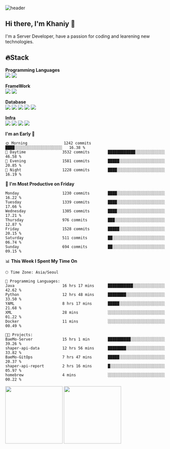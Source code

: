 ![header](https://capsule-render.vercel.app/api?type=soft&text=Welcome!&color=auto&height=200&section=header&fontSize=70)

## Hi there, I'm Khaniy 👋
I'm a Server Developer, have a passion for coding and learening new technologies.
<!-- <br> 📫 Email : kangh1596@gmail.com 
<br> 📝 Blog  : khan03.tistory.com/
<br> <img src="https://img.shields.io/badge/Email-222222?style=for-the-badge&logo=Gmail&logoColor=white">
<br> <img src="https://img.shields.io/badge/Blog -222222?style=for-the-badge&logo=Tistory&logoColor=white">
[hank0302's Blog](https://khan03.tistory.com/)
-->
## 🔥Stack 

**Programming Languages** <br>
 <img src="https://img.shields.io/badge/JAVA-E6522C?style=for-the-badge&logo=Java&logoColor=white">
 <img src="https://img.shields.io/badge/Python-3776AB?style=for-the-badge&logo=python&logoColor=white">

**FrameWork** <br>
<img src="https://img.shields.io/badge/SpringBoot-6DB33F?style=for-the-badge&logo=SpringBoot&logoColor=white">
<img src="https://img.shields.io/badge/FastAPI-009688?style=for-the-badge&logo=FastAPI&logoColor=white">

**Database** <br>
<img src="https://img.shields.io/badge/MySQL-4479A1?style=for-the-badge&logo=MySQL&logoColor=white">
<img src="https://img.shields.io/badge/MariaDB-003545?style=for-the-badge&logo=MariaDB&logoColor=white">
<img src="https://img.shields.io/badge/MongoDB-47A248?style=for-the-badge&logo=MongoDB&logoColor=white">
<img src="https://img.shields.io/badge/Redis-DC382D?style=for-the-badge&logo=Redis&logoColor=white">
<img src="https://img.shields.io/badge/PostgreSQL-4169E1?style=for-the-badge&logo=PostgreSQL&logoColor=white">

**Infra** <br>
<img src="https://img.shields.io/badge/Docker-2496ED?style=for-the-badge&logo=Docker&logoColor=white">
<img src="https://img.shields.io/badge/Kubernetes-326CE5?style=for-the-badge&logo=Kubernetes&logoColor=white">
<img src="https://img.shields.io/badge/Prometheus-E6522C?style=for-the-badge&logo=prometheus&logoColor=white">
<img src="https://img.shields.io/badge/Grafana-F46800?style=for-the-badge&logo=grafana&logoColor=white">

<!--START_SECTION:waka-->
**I'm an Early 🐤** 

```text
🌞 Morning                1242 commits        ████░░░░░░░░░░░░░░░░░░░░░   16.38 % 
🌆 Daytime                3532 commits        ████████████░░░░░░░░░░░░░   46.58 % 
🌃 Evening                1581 commits        █████░░░░░░░░░░░░░░░░░░░░   20.85 % 
🌙 Night                  1228 commits        ████░░░░░░░░░░░░░░░░░░░░░   16.19 % 
```
📅 **I'm Most Productive on Friday** 

```text
Monday                   1230 commits        ████░░░░░░░░░░░░░░░░░░░░░   16.22 % 
Tuesday                  1339 commits        ████░░░░░░░░░░░░░░░░░░░░░   17.66 % 
Wednesday                1305 commits        ████░░░░░░░░░░░░░░░░░░░░░   17.21 % 
Thursday                 976 commits         ███░░░░░░░░░░░░░░░░░░░░░░   12.87 % 
Friday                   1528 commits        █████░░░░░░░░░░░░░░░░░░░░   20.15 % 
Saturday                 511 commits         ██░░░░░░░░░░░░░░░░░░░░░░░   06.74 % 
Sunday                   694 commits         ██░░░░░░░░░░░░░░░░░░░░░░░   09.15 % 
```


📊 **This Week I Spent My Time On** 

```text
🕑︎ Time Zone: Asia/Seoul

💬 Programming Languages: 
Java                     16 hrs 17 mins      ███████████░░░░░░░░░░░░░░   42.62 % 
Python                   12 hrs 48 mins      ████████░░░░░░░░░░░░░░░░░   33.50 % 
YAML                     8 hrs 17 mins       █████░░░░░░░░░░░░░░░░░░░░   21.68 % 
XML                      28 mins             ░░░░░░░░░░░░░░░░░░░░░░░░░   01.22 % 
Docker                   11 mins             ░░░░░░░░░░░░░░░░░░░░░░░░░   00.49 % 

🐱‍💻 Projects: 
BaeMo-Server             15 hrs 1 min        ██████████░░░░░░░░░░░░░░░   39.26 % 
shaper-api-data          12 hrs 56 mins      ████████░░░░░░░░░░░░░░░░░   33.82 % 
BaeMo-GitOps             7 hrs 47 mins       █████░░░░░░░░░░░░░░░░░░░░   20.37 % 
shaper-api-report        2 hrs 16 mins       █░░░░░░░░░░░░░░░░░░░░░░░░   05.97 % 
homebrew                 4 mins              ░░░░░░░░░░░░░░░░░░░░░░░░░   00.22 % 
```


<!--END_SECTION:waka-->
<p>
  <img height="180em" src="https://github-readme-stats-khaniys-projects.vercel.app/api?username=khaniy&show_icons=true&include_all_commits=true&theme=dracula">
  <img height="180em" src="https://github-readme-stats-khaniys-projects.vercel.app/api/top-langs?username=khaniy&layout=compact&theme=dracula">
</p>

